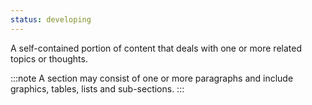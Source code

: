 ```yaml
---
status: developing
---
```


A self-contained portion of content that deals with one or more related topics or thoughts.

:::note
A section may consist of one or more paragraphs and include graphics, tables, lists and sub-sections.
:::
